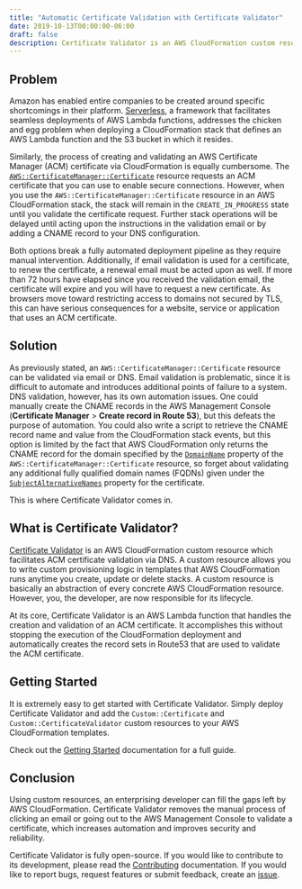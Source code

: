 ```yaml
---
title: "Automatic Certificate Validation with Certificate Validator"
date: 2019-10-13T00:00:00-06:00
draft: false
description: Certificate Validator is an AWS CloudFormation custom resource which facilitates AWS Certificate Manager (ACM) certificate validation via DNS.
---
```


## Problem

Amazon has enabled entire companies to be created around specific shortcomings in their platform. [Serverless](https://serverless.com/), a framework that facilitates seamless deployments of AWS Lambda functions, addresses the chicken and egg problem when deploying a CloudFormation stack that defines an AWS Lambda function and the S3 bucket in which it resides.

Similarly, the process of creating and validating an AWS Certificate Manager (ACM) certificate via CloudFormation is equally cumbersome. The [`AWS::CertificateManager::Certificate`](https://docs.aws.amazon.com/AWSCloudFormation/latest/UserGuide/aws-resource-certificatemanager-certificate.html) resource requests an ACM certificate that you can use to enable secure connections. However, when you use the `AWS::CertificateManager::Certificate` resource in an AWS CloudFormation stack, the stack will remain in the `CREATE_IN_PROGRESS` state until you validate the certificate request. Further stack operations will be delayed until acting upon the instructions in the validation email or by adding a CNAME record to your DNS configuration.

Both options break a fully automated deployment pipeline as they require manual intervention. Additionally, if email validation is used for a certificate, to renew the certificate, a renewal email must be acted upon as well. If more than 72 hours have elapsed since you received the validation email, the certificate will expire and you will have to request a new certificate. As browsers move toward restricting access to domains not secured by TLS, this can have serious consequences for a website, service or application that uses an ACM certificate.

## Solution

As previously stated, an `AWS::CertificateManager::Certificate` resource can be validated via email or DNS. Email validation is problematic, since it is difficult to automate and introduces additional points of failure to a system. DNS validation, however, has its own automation issues. One could manually create the CNAME records in the AWS Management Console (**Certificate Manager** > **Create record in Route 53**), but this defeats the purpose of automation. You could also write a script to retrieve the CNAME record name and value from the CloudFormation stack events, but this option is limited by the fact that AWS CloudFormation only returns the CNAME record for the domain specified by the [`DomainName`](https://docs.aws.amazon.com/AWSCloudFormation/latest/UserGuide/aws-resource-certificatemanager-certificate.html#cfn-certificatemanager-certificate-domainname) property of the `AWS::CertificateManager::Certificate` resource, so forget about validating any additional fully qualified domain names (FQDNs) given under the [`SubjectAlternativeNames`](https://docs.aws.amazon.com/AWSCloudFormation/latest/UserGuide/aws-resource-certificatemanager-certificate.html#cfn-certificatemanager-certificate-subjectalternativenames) property for the certificate.

This is where Certificate Validator comes in.

## What is Certificate Validator?

[Certificate Validator](https://github.com/Dwolla/certificate-validator) is an AWS CloudFormation custom resource which facilitates ACM certificate validation via DNS. A custom resource allows you to write custom provisioning logic in templates that AWS CloudFormation runs anytime you create, update or delete stacks. A custom resource is basically an abstraction of every concrete AWS CloudFormation resource. However, you, the developer, are now responsible for its lifecycle.

At its core, Certificate Validator is an AWS Lambda function that handles the creation and validation of an ACM certificate. It accomplishes this without stopping the execution of the CloudFormation deployment and automatically creates the record sets in Route53 that are used to validate the ACM certificate.

## Getting Started

It is extremely easy to get started with Certificate Validator. Simply deploy Certificate Validator and add the `Custom::Certificate` and `Custom::CertificateValidator` custom resources to your AWS CloudFormation templates.

Check out the [Getting Started](https://github.com/Dwolla/certificate-validator/blob/master/docs/getting-started.md) documentation for a full guide.

## Conclusion

Using custom resources, an enterprising developer can fill the gaps left by AWS CloudFormation. Certificate Validator removes the manual process of clicking an email or going out to the AWS Management Console to validate a certificate, which increases automation and improves security and reliability.

Certificate Validator is fully open-source. If you would like to contribute to its development, please read the [Contributing](https://github.com/Dwolla/certificate-validator/blob/master/CONTRIBUTING.md) documentation. If you would like to report bugs, request features or submit feedback, create an [issue](https://github.com/Dwolla/certificate-validator/issues).
